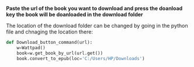 **Paste the url of the book you want to download and press the doanload key the book will be doanloaded in the download folder**

The location of the download folder can be changed by going in the python file and chnaging the location there:
```python
def Download_button_command(url):
    w=Wattpad()
    book=w.get_book_by_url(url.get())
    book.convert_to_epub(loc='C:/Users/HP/Downloads')
```
